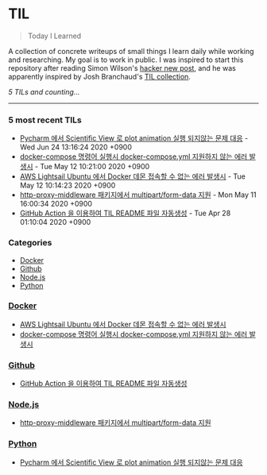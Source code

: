 # TIL
> Today I Learned

A collection of concrete writeups of small things I learn daily while working
and researching. My goal is to work in public. I was inspired to start this
repository after reading Simon Wilson's [hacker new post][1], and he was
apparently inspired by Josh Branchaud's [TIL collection][2].


_5 TILs and counting..._

---

### 5 most recent TILs

- [Pycharm 에서 Scientific View 로 plot animation 실행 되지않는 문제 대응](Python/disable-sceintfic-view-in-pycharm.md) - Wed Jun 24 13:16:24 2020 +0900
- [docker-compose 명령어 실행시 docker-compose.yml 지원하지 않는 에러 발생시](Docker/docker-compose.yml-unspported-error.md) - Tue May 12 10:21:00 2020 +0900
- [AWS Lightsail Ubuntu 에서 Docker 데몬 접속할 수 없는 에러 발생시](Docker/cound-not-connect-docker-error-in-lgitsail.md) - Tue May 12 10:14:23 2020 +0900
- [http-proxy-middleware 패키지에서 multipart/form-data 지원](Node.js/support-multipart-form-data-to-http-proxy-middleware.md) - Mon May 11 16:00:34 2020 +0900
- [GitHub Action 을 이용하여 TIL README 파일 자동생성](Github/auto-generating-til-readme-via-github-action.md) - Tue Apr 28 01:10:04 2020 +0900

### Categories

- [Docker](#Docker)
- [Github](#Github)
- [Node.js](#Node.js)
- [Python](#Python)

### [Docker](#Docker)
- [AWS Lightsail Ubuntu 에서 Docker 데몬 접속할 수 없는 에러 발생시](Docker/cound-not-connect-docker-error-in-lgitsail.md)
- [docker-compose 명령어 실행시 docker-compose.yml 지원하지 않는 에러 발생시](Docker/docker-compose.yml-unspported-error.md)

### [Github](#Github)
- [GitHub Action 을 이용하여 TIL README 파일 자동생성](Github/auto-generating-til-readme-via-github-action.md)

### [Node.js](#Node.js)
- [http-proxy-middleware 패키지에서 multipart/form-data 지원](Node.js/support-multipart-form-data-to-http-proxy-middleware.md)

### [Python](#Python)
- [Pycharm 에서 Scientific View 로 plot animation 실행 되지않는 문제 대응](Python/disable-sceintfic-view-in-pycharm.md)

[1]: https://simonwillison.net/2020/Apr/20/self-rewriting-readme/
[2]: https://github.com/jbranchaud/til

